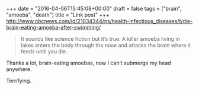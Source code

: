 +++
date = "2016-04-06T15:45:08+00:00"
draft = false
tags = ["brain", "amoeba", "death"]
title = "Link post"
+++
http://www.nbcnews.com/id/21034344/ns/health-infectious_diseases/t/die-brain-eating-amoeba-after-swimming/



> It sounds like science fiction but it’s true: A killer amoeba living in lakes enters the body through the nose and attacks the brain where it feeds until you die.

Thanks a lot, brain-eating amoebas, now I can’t submerge my head anywhere.

Terrifying.
